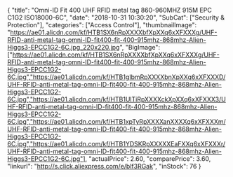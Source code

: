 {
	"title": "Omni-ID Fit 400 UHF RFID  metal tag 860-960MHZ 915M EPC C1G2 ISO18000-6C",
	"date": "2018-10-31 10:30:20",
	"SubCat": ["Security & Protection"],
	"categories": ["Access Control"],
	"thumbnailImage": "https://ae01.alicdn.com/kf/HTB1SX6nRpXXXXbfXpXXq6xXFXXXg/UHF-RFID-anti-metal-tag-omni-ID-fit400-fit-400-915mhz-868mhz-Alien-Higgs3-EPCC1G2-6C.jpg_220x220.jpg",
	"BigImage": ["https://ae01.alicdn.com/kf/HTB1SX6nRpXXXXbfXpXXq6xXFXXXg/UHF-RFID-anti-metal-tag-omni-ID-fit400-fit-400-915mhz-868mhz-Alien-Higgs3-EPCC1G2-6C.jpg","https://ae01.alicdn.com/kf/HTB1gIbmRpXXXXbnXpXXq6xXFXXXD/UHF-RFID-anti-metal-tag-omni-ID-fit400-fit-400-915mhz-868mhz-Alien-Higgs3-EPCC1G2-6C.jpg","https://ae01.alicdn.com/kf/HTB1UlTiRpXXXXckXpXXq6xXFXXX3/UHF-RFID-anti-metal-tag-omni-ID-fit400-fit-400-915mhz-868mhz-Alien-Higgs3-EPCC1G2-6C.jpg","https://ae01.alicdn.com/kf/HTB1xpTyRpXXXXanXXXXq6xXFXXXm/UHF-RFID-anti-metal-tag-omni-ID-fit400-fit-400-915mhz-868mhz-Alien-Higgs3-EPCC1G2-6C.jpg","https://ae01.alicdn.com/kf/HTB1YDSKRpXXXXXEaFXXq6xXFXXXr/UHF-RFID-anti-metal-tag-omni-ID-fit400-fit-400-915mhz-868mhz-Alien-Higgs3-EPCC1G2-6C.jpg"],
	"actualPrice": 2.60,
	"comparePrice": 3.60,
	"linkurl": "http://s.click.aliexpress.com/e/blf3RGak",
	"inStock": 76
}
